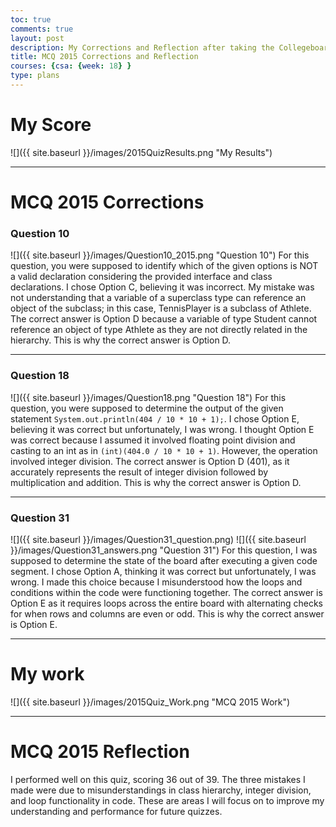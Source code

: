 ```yaml
---
toc: true
comments: true
layout: post
description: My Corrections and Reflection after taking the Collegeboard MCQ 2015 Test
title: MCQ 2015 Corrections and Reflection
courses: {csa: {week: 18} }
type: plans
---
```


# My Score
![]({{ site.baseurl }}/images/2015QuizResults.png "My Results")

---

# MCQ 2015 Corrections
### Question 10
![]({{ site.baseurl }}/images/Question10_2015.png "Question 10")
For this question, you were supposed to identify which of the given options is NOT a valid declaration considering the provided interface and class declarations. I chose Option C, believing it was incorrect. My mistake was not understanding that a variable of a superclass type can reference an object of the subclass; in this case, TennisPlayer is a subclass of Athlete. The correct answer is Option D because a variable of type Student cannot reference an object of type Athlete as they are not directly related in the hierarchy. This is why the correct answer is Option D.

---

### Question 18
![]({{ site.baseurl }}/images/Question18.png "Question 18")
For this question, you were supposed to determine the output of the given statement `System.out.println(404 / 10 * 10 + 1);`. I chose Option E, believing it was correct but unfortunately, I was wrong. I thought Option E was correct because I assumed it involved floating point division and casting to an int as in `(int)(404.0 / 10 * 10 + 1)`. However, the operation involved integer division. The correct answer is Option D (401), as it accurately represents the result of integer division followed by multiplication and addition. This is why the correct answer is Option D.

---

### Question 31
![]({{ site.baseurl }}/images/Question31_question.png)
![]({{ site.baseurl }}/images/Question31_answers.png "Question 31")
For this question, I was supposed to determine the state of the board after executing a given code segment. I chose Option A, thinking it was correct but unfortunately, I was wrong. I made this choice because I misunderstood how the loops and conditions within the code were functioning together. The correct answer is Option E as it requires loops across the entire board with alternating checks for when rows and columns are even or odd. This is why the correct answer is Option E.

---

# My work
![]({{ site.baseurl }}/images/2015Quiz_Work.png "MCQ 2015 Work")

---

# MCQ 2015 Reflection
I performed well on this quiz, scoring 36 out of 39. The three mistakes I made were due to misunderstandings in class hierarchy, integer division, and loop functionality in code. These are areas I will focus on to improve my understanding and performance for future quizzes.